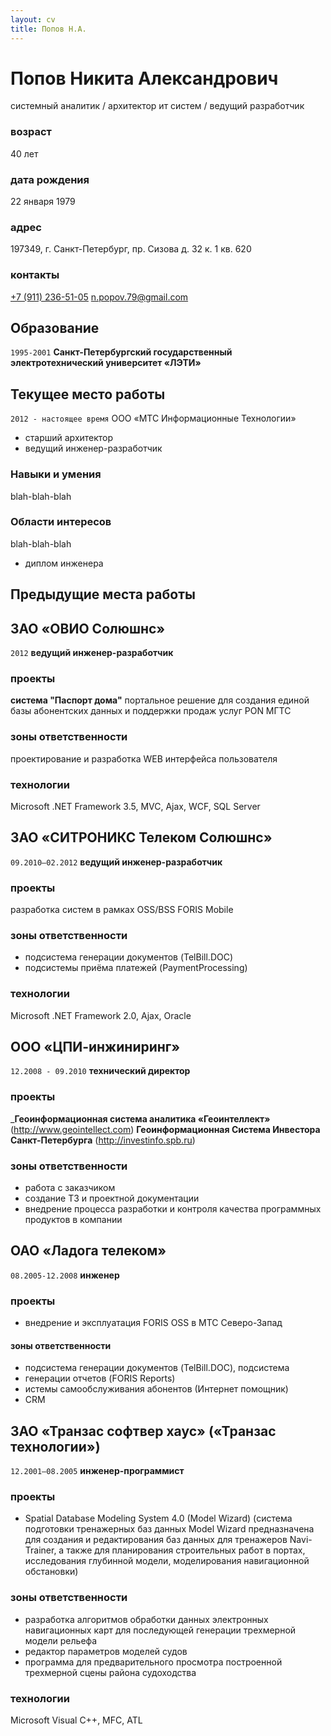 ```yaml
---
layout: cv
title: Попов Н.А.
---
```


# Попов Никита Александрович
системный аналитик / архитектор ит систем / ведущий разработчик

### возраст
40 лет

### дата рождения
22 января 1979

### адрес
197349, г. Санкт-Петербург, пр. Сизова д. 32 к. 1 кв. 620 

### контакты
<div id="webaddress">
<a href="tel:+79112365105">+7 (911) 236-51-05</a>
<a href="n.popov.79@gmail.com">n.popov.79@gmail.com</a>
</div>

## Образование

`1995-2001`
__Санкт-Петербургский государственный электротехнический университет «ЛЭТИ»__

## Текущее место работы

`2012 - настоящее время`
ООО «МТС Информационные Технологии»

- старший архитектор
- ведущий инженер-разработчик

### Навыки и умения

blah-blah-blah


### Области интересов

blah-blah-blah

- диплом инженера

## Предыдущие места работы

## ЗАО «ОВИО Солюшнс»
`2012`
__ведущий инженер-разработчик__

### проекты
__система "Паспорт дома"__ 
портальное решение для создания единой базы абонентских данных и поддержки продаж услуг PON МГТС

### зоны ответственности
проектирование и разработка WEB интерфейса пользователя

### технологии
Microsoft .NET Framework 3.5, MVC, Ajax, WCF, SQL Server

## ЗАО «СИТРОНИКС Телеком Солюшнс»
`09.2010–02.2012`
__ведущий инженер-разработчик__

### проекты 
разработка систем в рамках OSS/BSS FORIS Mobile

### зоны ответственности
- подсистема генерации документов (TelBill.DOC)
- подсистемы приёма платежей (PaymentProcessing)

### технологии
Microsoft .NET Framework 2.0, Ajax, Oracle

## ООО «ЦПИ-инжиниринг»
`12.2008 - 09.2010`
__технический директор__

### проекты
___Геоинформационная система аналитика «Геоинтеллект»__ (http://www.geointellect.com)
__Геоинформационная Система Инвестора Санкт-Петербурга__ (http://investinfo.spb.ru)

### зоны ответственности
- работа с заказчиком
- создание ТЗ и проектной документации
- внедрение процесса разработки и контроля качества программных продуктов в компании


## ОАО «Ладога телеком» 
`08.2005-12.2008`
__инженер__

### проекты
- внедрение и эксплуатация FORIS OSS в МТС Северо-Запад

#### зоны ответственности
- подсистема генерации документов (TelBill.DOC), подсистема
- генерации отчетов (FORIS Reports)
- истемы самообслуживания абонентов (Интернет помощник)
- CRM

## ЗАО «Транзас софтвер хаус» («Транзас технологии»)
`12.2001–08.2005`
__инженер-программист__

### проекты
- Spatial Database Modeling System 4.0 (Model Wizard)
(система подготовки тренажерных баз данных Model Wizard предназначена для создания и редактирования баз данных для тренажеров Navi-Trainer, а также для планирования строительных работ в портах, исследования глубинной модели, моделирования навигационной обстановки)

### зоны ответственности
- разработка алгоритмов обработки данных электронных навигационных карт для последующей генерации трехмерной модели рельефа
- редактор параметров моделей судов
- программа для предварительного просмотра построенной трехмерной сцены района судоходства

### технологии
Microsoft Visual C++, MFC, ATL

<!-- ### Footer
Last updated: 2019.20.11 -->
